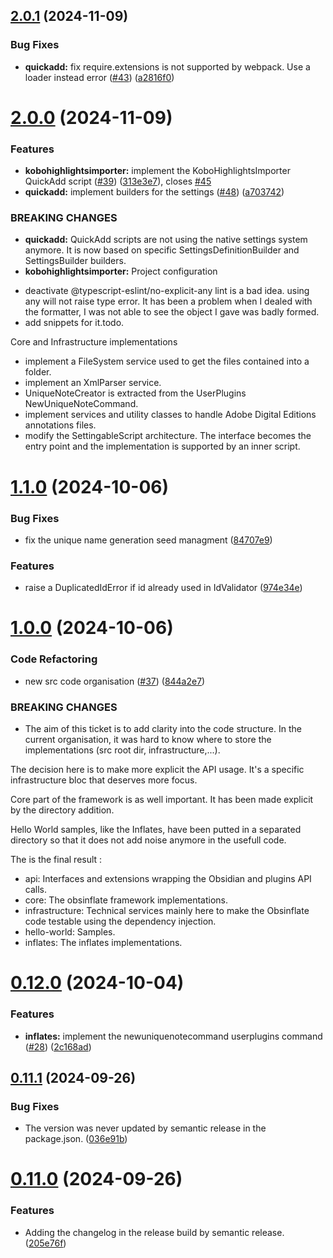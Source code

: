 ## [2.0.1](https://github.com/petitpandarouge/ObsidianScripts/compare/obsinflate-2.0.0...obsinflate-2.0.1) (2024-11-09)


### Bug Fixes

* **quickadd:** fix require.extensions is not supported by webpack. Use a loader instead error ([#43](https://github.com/petitpandarouge/ObsidianScripts/issues/43)) ([a2816f0](https://github.com/petitpandarouge/ObsidianScripts/commit/a2816f07506f7232e7f18d33bd557c129e7fc8db))

# [2.0.0](https://github.com/petitpandarouge/ObsidianScripts/compare/obsinflate-1.1.0...obsinflate-2.0.0) (2024-11-09)


### Features

* **kobohighlightsimporter:** implement the KoboHighlightsImporter QuickAdd script ([#39](https://github.com/petitpandarouge/ObsidianScripts/issues/39)) ([313e3e7](https://github.com/petitpandarouge/ObsidianScripts/commit/313e3e77d6cfffec823a6beac66381f0cd95622e)), closes [#45](https://github.com/petitpandarouge/ObsidianScripts/issues/45)
* **quickadd:** implement builders for the settings ([#48](https://github.com/petitpandarouge/ObsidianScripts/issues/48)) ([a703742](https://github.com/petitpandarouge/ObsidianScripts/commit/a7037425642b469f407cb991acb53b9c60a29805))


### BREAKING CHANGES

* **quickadd:** QuickAdd scripts are not using the native settings system anymore. It is now based on specific
SettingsDefinitionBuilder and SettingsBuilder builders.
* **kobohighlightsimporter:** Project configuration
- deactivate @typescript-eslint/no-explicit-any lint is a bad idea. using any will not raise type
error. It has been a problem when I dealed with the formatter, I was not able to see the object I
gave was badly formed.
- add snippets for it.todo.

Core and Infrastructure implementations
- implement a FileSystem service used to get the files contained into a folder.
- implement an XmlParser service.
- UniqueNoteCreator is extracted from the UserPlugins NewUniqueNoteCommand.
- implement services and utility classes to handle Adobe Digital Editions annotations files.
- modify the SettingableScript architecture. The interface becomes the entry point and the
implementation is supported by an inner script.

# [1.1.0](https://github.com/petitpandarouge/ObsidianScripts/compare/obsinflate-1.0.0...obsinflate-1.1.0) (2024-10-06)


### Bug Fixes

* fix the unique name generation seed managment ([84707e9](https://github.com/petitpandarouge/ObsidianScripts/commit/84707e971c839828befeed777e13d846baf0e016))


### Features

* raise a DuplicatedIdError if id already used in IdValidator ([974e34e](https://github.com/petitpandarouge/ObsidianScripts/commit/974e34e20bc61bd4892a72bfd30aba0a655bf1ae))

# [1.0.0](https://github.com/petitpandarouge/ObsidianScripts/compare/obsinflate-0.12.0...obsinflate-1.0.0) (2024-10-06)


### Code Refactoring

* new src code organisation ([#37](https://github.com/petitpandarouge/ObsidianScripts/issues/37)) ([844a2e7](https://github.com/petitpandarouge/ObsidianScripts/commit/844a2e7bf68aee229dfa5660e81880d31de7aba1))


### BREAKING CHANGES

* The aim of this ticket is to add clarity into the code structure.
In the current organisation, it was hard to know where to store the implementations (src root dir, infrastructure,...).

The decision here is to make more explicit the API usage.
It's a specific infrastructure bloc that deserves more focus.

Core part of the framework is as well important.
It has been made explicit by the directory addition.

Hello World samples, like the Inflates, have been putted in a separated directory so that it does not add noise anymore in the usefull code.

The is the final result :
- api: Interfaces and extensions wrapping the Obsidian and plugins API calls.
- core: The obsinflate framework implementations.
- infrastructure: Technical services mainly here to make the Obsinflate code testable using the dependency injection.
- hello-world: Samples.
- inflates: The inflates implementations.

# [0.12.0](https://github.com/petitpandarouge/ObsidianScripts/compare/obsinflate-0.11.1...obsinflate-0.12.0) (2024-10-04)


### Features

* **inflates:** implement the newuniquenotecommand userplugins command ([#28](https://github.com/petitpandarouge/ObsidianScripts/issues/28)) ([2c168ad](https://github.com/petitpandarouge/ObsidianScripts/commit/2c168ad9042a225d9ca323fd49ddfc6ce75df10a))

## [0.11.1](https://github.com/petitpandarouge/ObsidianScripts/compare/obsinflate-0.11.0...obsinflate-0.11.1) (2024-09-26)


### Bug Fixes

* The version was never updated by semantic release in the package.json. ([036e91b](https://github.com/petitpandarouge/ObsidianScripts/commit/036e91bceee65a1fe3568f461ecb5fe8dd2b8020))

# [0.11.0](https://github.com/petitpandarouge/ObsidianScripts/compare/obsinflate-0.10.0...obsinflate-0.11.0) (2024-09-26)


### Features

* Adding the changelog in the release build by semantic release. ([205e76f](https://github.com/petitpandarouge/ObsidianScripts/commit/205e76f5a4361ad21c212aa32f56a8ee406dd73f))
